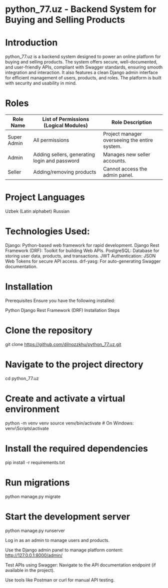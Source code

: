 # python_77.uz - Backend System for Buying and Selling Products


# Introduction
python_77.uz is a backend system designed to power an online platform for buying and selling products. The system offers secure, well-documented, and user-friendly APIs, compliant with Swagger standards, ensuring smooth integration and interaction. It also features a clean Django admin interface for efficient management of users, products, and roles. The platform is built with security and usability in mind.

# Roles

| **Role Name**   | **List of Permissions (Logical Modules)**                   | **Role Description**                                             |
|-----------------|-------------------------------------------------------------|------------------------------------------------------------------|
| Super Admin     | All permissions                                             | Project manager overseeing the entire system.                    |
| Admin           | Adding sellers, generating login and password               | Manages new seller accounts.                                     |
| Seller          | Adding/removing products                                    | Cannot access the admin panel.                                   |

# Project Languages
Uzbek (Latin alphabet)
Russian
# Technologies Used:
Django: Python-based web framework for rapid development.
Django Rest Framework (DRF): Toolkit for building Web APIs.
PostgreSQL: Database for storing user data, products, and transactions.
JWT Authentication: JSON Web Tokens for secure API access.
drf-yasg: For auto-generating Swagger documentation.
# Installation
Prerequisites
Ensure you have the following installed:

Python
Django Rest Framework (DRF)
Installation Steps
# Clone the repository
git clone https://github.com/dilnozzkhu/python_77.uz.git

# Navigate to the project directory
cd python_77.uz

# Create and activate a virtual environment
python -m venv venv
source venv/bin/activate   # On Windows: venv\Scripts\activate

# Install the required dependencies
pip install -r requirements.txt

# Run migrations
python manage.py migrate

# Start the development server
python manage.py runserver


Log in as an admin to manage users and products.

Use the Django admin panel to manage platform content:
http://127.0.0.1:8000/admin/

Test APIs using Swagger:
Navigate to the API documentation endpoint (if available in the project).

Use tools like Postman or curl for manual API testing.
